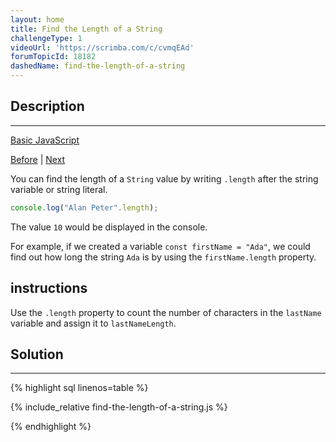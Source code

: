 ```yaml
---
layout: home
title: Find the Length of a String
challengeType: 1
videoUrl: 'https://scrimba.com/c/cvmqEAd'
forumTopicId: 18182
dashedName: find-the-length-of-a-string
---
```


<div class="row">
<div class="columnStmt" markdown="1">

## Description
------

[Basic JavaScript](./README.md) 

[Before](./appending-variables-to-strings.md)  | [Next](./use-bracket-notation-to-find-the-first-character-in-a-string.md) 

You can find the length of a `String` value by writing `.length` after the string variable or string literal.

```js
console.log("Alan Peter".length);
```

The value `10` would be displayed in the console.

For example, if we created a variable `const firstName = "Ada"`, we could find out how long the string `Ada` is by using the `firstName.length` property.

##  instructions 

Use the `.length` property to count the number of characters in the `lastName` variable and assign it to `lastNameLength`.

</div>
<div class="columnSol" markdown="1">

## Solution
------

{% highlight sql linenos=table %}

{% include_relative find-the-length-of-a-string.js %}

{% endhighlight %}

</div>
</div>

